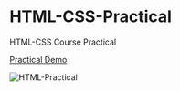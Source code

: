 # HTML-CSS-Practical
HTML-CSS Course Practical

<a href="https://deep-ramani.github.io/HTML-CSS-Practical/">Practical Demo</a>

![HTML-Practical](https://user-images.githubusercontent.com/41836849/149712900-59d5c033-72f7-4f5b-923c-5c546b526155.png)

